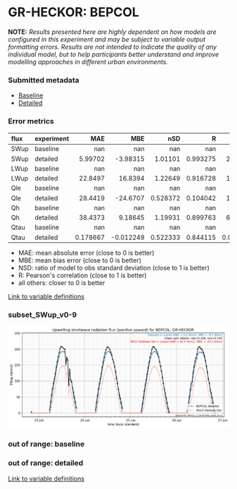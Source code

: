 # GR-HECKOR: BEPCOL

**NOTE:** *Results presented here are highly dependent on how models are configured in this experiment and may be subject to variable output formatting errors. Results are not intended to indicate the quality of any individual model, but to help participants better understand and improve modelling approaches in different urban environments.*

### Submitted metadata

- [Baseline](BEPCOL_GR-HECKOR_baseline_attrs.md)
- [Detailed](BEPCOL_GR-HECKOR_detailed_attrs.md)

### Error metrics

| flux   | experiment   |        MAE |        MBE |        nSD |          R |        5th |       95th |       RMSE |      cRMSE |       AMBE |       1-nSD |          1-R |   nSkewness |   nKurtosis |     Overlap |
|:-------|:-------------|-----------:|-----------:|-----------:|-----------:|-----------:|-----------:|-----------:|-----------:|-----------:|------------:|-------------:|------------:|------------:|------------:|
| SWup   | baseline     | nan        | nan        | nan        | nan        | nan        | nan        | nan        | nan        | nan        | nan         | nan          | nan         | nan         | nan         |
| SWup   | detailed     |   5.99702  |  -3.98315  |   1.01101  |   0.993275 |   2.53354  |   4.4845   |   8.21737  |   0.11713  |   3.98315  |   0.0110055 |   0.00672518 |   0.0285546 |   0.0958106 |   0.0966758 |
| LWup   | baseline     | nan        | nan        | nan        | nan        | nan        | nan        | nan        | nan        | nan        | nan         | nan          | nan         | nan         | nan         |
| LWup   | detailed     |  22.8497   |  16.8394   |   1.22649  |   0.916728 |  18.6442   |  47.9977   |  27.7563   |   0.505529 |  16.8394   |   0.226484  |   0.0832719  |   1.28854   |   0.773181  |   0.252918  |
| Qle    | baseline     | nan        | nan        | nan        | nan        | nan        | nan        | nan        | nan        | nan        | nan         | nan          | nan         | nan         | nan         |
| Qle    | detailed     |  28.4419   | -24.6707   |   0.528372 |   0.104042 |  19.2263   |  63.9843   |  45.559    |   1.08131  |  24.6707   |   0.471628  |   0.895958   |   0.694596  |   1.21145   |   0.426433  |
| Qh     | baseline     | nan        | nan        | nan        | nan        | nan        | nan        | nan        | nan        | nan        | nan         | nan          | nan         | nan         | nan         |
| Qh     | detailed     |  38.4373   |   9.18645  |   1.19931  |   0.899763 |   6.01912  |  66.582    |  56.7813   |   0.529297 |   9.18645  |   0.199312  |   0.100237   |   0.0488852 |   0.082027  |   0.0987    |
| Qtau   | baseline     | nan        | nan        | nan        | nan        | nan        | nan        | nan        | nan        | nan        | nan         | nan          | nan         | nan         | nan         |
| Qtau   | detailed     |   0.178667 |  -0.012249 |   0.522333 |   0.844115 |   0.073176 |   0.425663 |   0.267624 |   0.625311 |   0.012249 |   0.477668  |   0.155885   |   0.697968  |   1.07128   |   0.365753  |

 - MAE: mean absolute error (close to 0 is better)
 - MBE: mean bias error (close to 0 is better)
 - NSD: ratio of model to obs standard deviation (close to 1 is better)
 - R: Pearson's correlation (close to 1 is better)
 - all others: closer to 0 is better

[Link to variable definitions](../modelattrs/variable_definitions.md)

### <a name="subset_swup_v0-9"></a>subset_SWup_v0-9
[![BEPCOL_GR-HECKOR_subset_SWup_v0-9.png](BEPCOL_GR-HECKOR_subset_SWup_v0-9.png)](BEPCOL_GR-HECKOR_subset_SWup_v0-9.png)

### out of range: baseline


### out of range: detailed



[Link to variable definitions](../modelattrs/variable_definitions.md)

